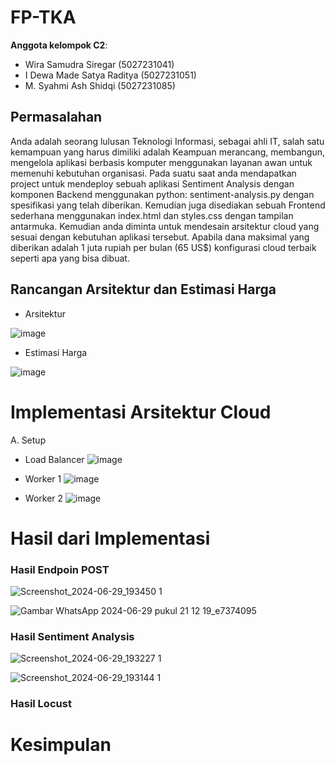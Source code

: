 # FP-TKA

**Anggota kelompok C2**:
* Wira Samudra Siregar (5027231041)
* I Dewa Made Satya Raditya (5027231051)
* M. Syahmi Ash Shidqi (5027231085)

## Permasalahan
Anda adalah seorang lulusan Teknologi Informasi, sebagai ahli IT, salah satu kemampuan yang harus dimiliki adalah Keampuan merancang, membangun, mengelola aplikasi berbasis komputer menggunakan layanan awan untuk memenuhi kebutuhan organisasi.
Pada suatu saat anda mendapatkan project untuk mendeploy sebuah aplikasi Sentiment Analysis dengan komponen Backend menggunakan python: sentiment-analysis.py dengan spesifikasi yang telah diberikan. Kemudian juga disediakan sebuah Frontend sederhana menggunakan index.html dan styles.css dengan tampilan antarmuka. 
Kemudian anda diminta untuk mendesain arsitektur cloud yang sesuai dengan kebutuhan aplikasi tersebut. Apabila dana maksimal yang diberikan adalah 1 juta rupiah per bulan (65 US$) konfigurasi cloud terbaik seperti apa yang bisa dibuat.

## Rancangan Arsitektur dan Estimasi Harga
* Arsitektur

![image](https://github.com/wscregar/FP-TKA/assets/145766477/4dbf9be3-4ae5-42fd-833a-73cf65a73e76)

* Estimasi Harga

![image](https://github.com/wscregar/FP-TKA/assets/145766477/c1459c3d-5f26-41c1-8143-6582d958502d)



# Implementasi Arsitektur Cloud

A. Setup
* Load Balancer
  ![image](https://github.com/wscregar/FP-TKA/assets/163504787/6f64c0cb-8c14-495a-b1a9-dd5779fda8de)


* Worker 1
  ![image](https://github.com/wscregar/FP-TKA/assets/163504787/b36d7b6d-37e8-4725-92aa-5faa0c290640)

* Worker 2
  ![image](https://github.com/wscregar/FP-TKA/assets/163504787/9d12bb01-d4c6-440a-b461-3b0b67bc5f2d)

# Hasil dari Implementasi
### Hasil Endpoin POST

![Screenshot_2024-06-29_193450 1](https://github.com/wscregar/FP-TKA/assets/145766477/c3ec641f-9194-4bf6-acf4-127d1bb86cc3)

![Gambar WhatsApp 2024-06-29 pukul 21 12 19_e7374095](https://github.com/wscregar/FP-TKA/assets/145766477/145ffb55-c9aa-4e69-b80d-dceaf20b1ea5)


### Hasil Sentiment Analysis

![Screenshot_2024-06-29_193227 1](https://github.com/wscregar/FP-TKA/assets/145766477/6b91894e-6d45-46cf-880f-6452f128bdf3)

![Screenshot_2024-06-29_193144 1](https://github.com/wscregar/FP-TKA/assets/145766477/5aa72273-3397-43bb-a991-30a8fa58cffd)

### Hasil Locust 

# Kesimpulan 

